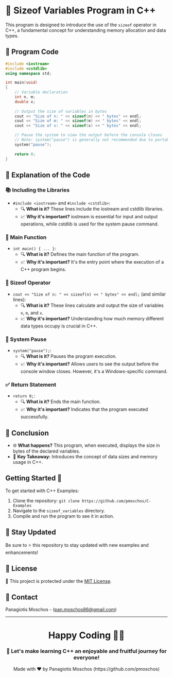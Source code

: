 # 🌟 Sizeof Variables Program in C++

This program is designed to introduce the use of the `sizeof` operator in C++, a fundamental concept for understanding memory allocation and data types.

## 📝 Program Code

```cpp
#include <iostream>
#include <cstdlib>
using namespace std;

int main(void)
{
    // Variable declaration
    int n, m;
    double x;
    
    // Output the size of variables in bytes
    cout << "Size of n: " << sizeof(n) << " bytes" << endl;
    cout << "Size of m: " << sizeof(m) << " bytes" << endl;
    cout << "Size of x: " << sizeof(x) << " bytes" << endl;

    // Pause the system to view the output before the console closes
    // Note: system("pause") is generally not recommended due to portability issues
    system("pause");
    
    return 0;
}
```

## 🧐 Explanation of the Code

### 📚 Including the Libraries
- `#include <iostream>` and `#include <cstdlib>`:
  - 🔍 **What is it?** These lines include the iostream and cstdlib libraries.
  - 📈 **Why it's important?** iostream is essential for input and output operations, while cstdlib is used for the system pause command.

### 🚀 Main Function
- `int main() { ... }`:
  - 🔍 **What is it?** Defines the main function of the program.
  - 📈 **Why it's important?** It's the entry point where the execution of a C++ program begins.

### 🔢 Sizeof Operator
- `cout << "Size of n: " << sizeof(n) << " bytes" << endl;` (and similar lines):
  - 🔍 **What is it?** These lines calculate and output the size of variables `n`, `m`, and `x`.
  - 📈 **Why it's important?** Understanding how much memory different data types occupy is crucial in C++.

### 🛑 System Pause
- `system("pause");`:
  - 🔍 **What is it?** Pauses the program execution.
  - 📈 **Why it's important?** Allows users to see the output before the console window closes. However, it's a Windows-specific command.

### ✅ Return Statement
- `return 0;`:
  - 🔍 **What is it?** Ends the main function.
  - 📈 **Why it's important?** Indicates that the program executed successfully.

## 🎉 Conclusion
- 🌐 **What happens?** This program, when executed, displays the size in bytes of the declared variables.
- 🔑 **Key Takeaway:** Introduces the concept of data sizes and memory usage in C++.

## Getting Started 🚀
To get started with C++ Examples:
1. Clone the repository: `git clone https://github.com/pmoschos/C-Examples`
2. Navigate to the `sizeof_variables` directory.
3. Compile and run the program to see it in action.

## 📢 Stay Updated
Be sure to ⭐ this repository to stay updated with new examples and enhancements!

## 📜 License 
🔐 This project is protected under the [MIT License](https://mit-license.org/).

## 📧 Contact 
Panagiotis Moschos - (pan.moschos86@gmail.com)

---
<h1 align=center>Happy Coding 👨‍💻 </h1>

<h3 align=center>🎉 Let's make learning C++ an enjoyable and fruitful journey for everyone!</h3>  

<p align="center">
  Made with ❤️ by Panagiotis Moschos (https://github.com/pmoschos)
</p>
